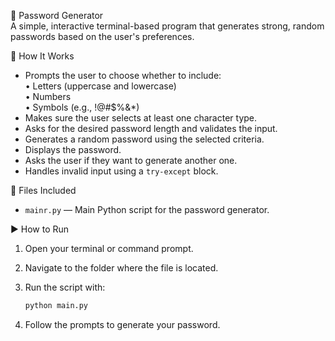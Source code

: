 🎯 Password Generator  
A simple, interactive terminal-based program that generates strong, random passwords based on the user's preferences.

📌 How It Works  
- Prompts the user to choose whether to include:  
  • Letters (uppercase and lowercase)  
  • Numbers  
  • Symbols (e.g., !@#$%&*)  
- Makes sure the user selects at least one character type.  
- Asks for the desired password length and validates the input.  
- Generates a random password using the selected criteria.  
- Displays the password.  
- Asks the user if they want to generate another one.  
- Handles invalid input using a `try-except` block.

📁 Files Included  
- `mainr.py` — Main Python script for the password generator.

▶️ How to Run  
1. Open your terminal or command prompt.  
2. Navigate to the folder where the file is located.  
3. Run the script with:

    ```bash
    python main.py
4. Follow the prompts to generate your password.


